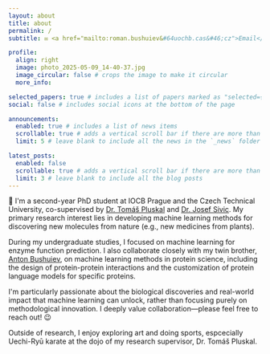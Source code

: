 ```yaml
---
layout: about
title: about
permalink: /
subtitle: ✉️ <a href="mailto:roman.bushuiev&#64uochb.cas&#46;cz">Email</a> | 🔹 <a href="https://www.linkedin.com/in/roman-bushuiev/">LinkedIn</a> | 🦋 <a href="https://bsky.app/profile/roman-bushuiev.bsky.social">Bluesky</a> | 🎓 <a href="https://scholar.google.com/citations?user=zs8gt4UAAAAJ&hl=en">Google scholar</a> | &lt;/&gt; <a href="https://github.com/roman-bushuiev">GitHub</a> | 🤗 <a href="https://huggingface.co/roman-bushuiev">HuggingFace</a>

profile:
  align: right
  image: photo_2025-05-09_14-40-37.jpg
  image_circular: false # crops the image to make it circular
  more_info:

selected_papers: true # includes a list of papers marked as "selected={true}"
social: false # includes social icons at the bottom of the page

announcements:
  enabled: true # includes a list of news items
  scrollable: true # adds a vertical scroll bar if there are more than 3 news items
  limit: 5 # leave blank to include all the news in the `_news` folder

latest_posts:
  enabled: false
  scrollable: true # adds a vertical scroll bar if there are more than 3 new posts items
  limit: 3 # leave blank to include all the blog posts
---
```


👋 I'm a second-year PhD student at IOCB Prague and the Czech Technical University, co-supervised by [Dr. Tomáš Pluskal](https://pluskal.group.uochb.cz/en) and [Dr. Josef Sivic](https://impact.ciirc.cvut.cz/). My primary research interest lies in developing machine learning methods for discovering new molecules from nature (e.g., new medicines from plants).

During my undergraduate studies, I focused on machine learning for enzyme function prediction. I also collaborate closely with my twin brother, [Anton Bushuiev](https://www.linkedin.com/in/anton-bushuiev/?originalSubdomain=cz), on machine learning methods in protein science, including the design of protein-protein interactions and the customization of protein language models for specific proteins.

I'm particularly passionate about the biological discoveries and real-world impact that machine learning can unlock, rather than focusing purely on methodological innovation. I deeply value collaboration—please feel free to reach out! 😉

Outside of research, I enjoy exploring art and doing sports, espcecially Uechi-Ryū karate at the dojo of my research supervisor, Dr. Tomáš Pluskal.
